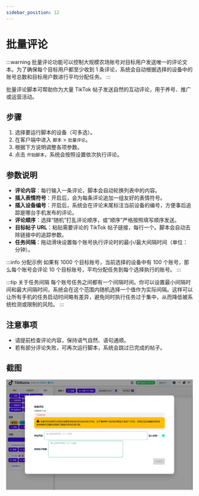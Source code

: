 ```yaml
---
sidebar_position: 12
---
```


# 批量评论

:::warning
批量评论功能可以控制大规模农场账号对目标用户发送唯一的评论文本。为了确保每个目标用户都至少收到 1 条评论，系统会自动根据选择的设备中的账号总数和目标用户数进行平均分配任务。
:::

批量评论脚本可帮助你为大量 TikTok 帖子发送自然的互动评论，用于养号、推广或运营活动。

## 步骤

1. 选择要运行脚本的设备（可多选）。
2. 在客户端中进入 `脚本` > `批量评论`。
3. 根据下方说明调整各项参数。
4. 点击 `开始脚本`，系统会按照设置依次执行评论。

## 参数说明

- **评论内容**：每行输入一条评论，脚本会自动轮换列表中的内容。
- **插入表情符号**：开启后，会为每条评论追加一组友好的表情符号。
- **插入设备编号**：开启后，系统会在评论末尾标注当前设备的编号，方便事后追踪是哪台手机发布的评论。
- **评论顺序**：选择“随机”打乱评论顺序，或“顺序”严格按照填写顺序发送。
- **目标帖子 URL**：粘贴需要评论的 TikTok 帖子链接，每行一个。脚本会自动去除链接中的追踪参数。
- **任务间隔**：拖动滑块设置每个账号执行评论时的最小/最大间隔时间（单位：分钟）。

:::info 分配示例
如果有 1000 个目标账号，当前选择的设备中有 100 个账号，那么每个账号会评论 10 个目标账号，平均分配任务到每个选择执行的账号。
:::

:::tip 关于任务间隔
每个账号任务之间都有一个间隔时间。你可以设置最小间隔时间和最大间隔时间，系统会在这个范围内随机选择一个值作为实际间隔。这样可以让所有手机的任务启动时间略有差异，避免同时执行任务过于集中，从而降低被系统检测或限制的风险。
:::

## 注意事项

- 请提前检查评论内容，保持语气自然、语句通顺。
- 若有部分评论失败，可再次运行脚本，系统会跳过已完成的帖子。

## 截图

![批量评论](../img/mass-comment.webp)
